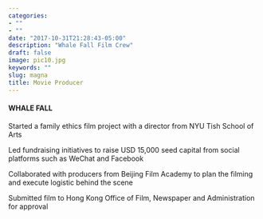 ```yaml
---
categories:
- ""
- ""
date: "2017-10-31T21:28:43-05:00"
description: "Whale Fall Film Crew"
draft: false
image: pic10.jpg
keywords: ""
slug: magna
title: Movie Producer
---
```


#### WHALE FALL

Started a family ethics film project with a director from NYU Tish School of Arts

Led fundraising initiatives to raise USD 15,000 seed capital from social platforms such as WeChat and Facebook

Collaborated with producers from Beijing Film Academy to plan the filming and execute logistic behind the scene

Submitted film to Hong Kong Office of Film, Newspaper and Administration for approval